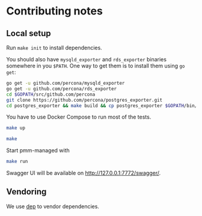 # Contributing notes

## Local setup

Run `make init` to install dependencies.

You should also have `mysqld_exporter` and `rds_exporter` binaries somewhere in you `$PATH`.
One way to get them is to install them using `go get`:
```sh
go get -u github.com/percona/mysqld_exporter
go get -u github.com/percona/rds_exporter
cd $GOPATH/src/github.com/percona
git clone https://github.com/percona/postgres_exporter.git
cd postgres_exporter && make build && cp postgres_exporter $GOPATH/bin/
```

You have to use Docker Compose to run most of the tests.

```sh
make up
```

```sh
make
```

Start pmm-managed with

```sh
make run
```

Swagger UI will be available on http://127.0.0.1:7772/swagger/.

## Vendoring

We use [dep](https://github.com/golang/dep) to vendor dependencies.
